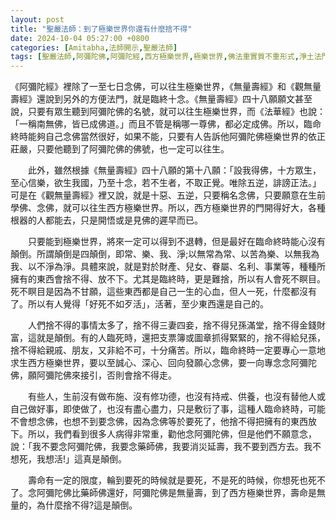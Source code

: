 ```yaml
---
layout: post
title: "聖嚴法師：到了極樂世界你還有什麼捨不得"
date: 2024-10-04 05:27:00 +0800
categories: [Amitabha,法師開示,聖嚴法師]
tags: [聖嚴法師,阿彌陀佛,阿彌陀經,西方極樂世界,極樂世界,佛法重實質不重形式,淨土法門,起心動念,念佛,不間斷,老實念佛,蓮花,佛力加持,帶業往生,信願持名,因果,念佛,持戒,身口意,五戒,持戒,果報,懺悔]
---
```


《阿彌陀經》裡除了一至七日念佛，可以往生極樂世界，《無量壽經》和《觀無量壽經》還說到另外的方便法門，就是臨終十念。《無量壽經》四十八願願文甚至說，只要有眾生聽到阿彌陀佛的名號，就可以往生極樂世界，而《法華經》也說：「一稱南無佛，皆已成佛道。」而且不管是稱哪一尊佛，都必定成佛。所以，臨命終時能夠自己念佛當然很好，如果不能，只要有人告訴他阿彌陀佛極樂世界的依正莊嚴，只要他聽到了阿彌陀佛的佛號，也一定可以往生。

　　此外，雖然根據《無量壽經》四十八願的第十八願：「設我得佛，十方眾生，至心信樂，欲生我國，乃至十念，若不生者，不取正覺。唯除五逆，誹謗正法。」可是在《觀無量壽經》裡又說，就是十惡、五逆，只要稱名念佛，只要願意在生前學佛、念佛，就可以往生西方極樂世界。所以，西方極樂世界的門開得好大，各種根器的人都能去，只是開悟或是見佛的遲早而已。

　　只要能到極樂世界，將來一定可以得到不退轉，但是最好在臨命終時能心沒有顛倒。所謂顛倒是四顛倒，即常、樂、我、淨;以無常為常、以苦為樂、以無我為我、以不淨為淨。具體來說，就是對於財產、兒女、眷屬、名利、事業等，種種所擁有的東西會捨不得、放不下。尤其是臨終時，更是難捨，所以有人會死不瞑目。死不瞑目是因為不甘願，這些東西都是自己一生的心血，但人一死，什麼都沒有了。所以有人覺得「好死不如歹活」，活著，至少東西還是自己的。

　　人們捨不得的事情太多了，捨不得三妻四妾，捨不得兒孫滿堂，捨不得金錢財富，這就是顛倒。有的人臨死時，還把支票簿或圖章抓得緊緊的，捨不得給兒孫，捨不得給親戚、朋友，又非給不可，十分痛苦。所以，臨命終時一定要專心一意地求生西方極樂世界，要以至誠心、深心、回向發願心念佛，要一向專念念阿彌陀佛，願阿彌陀佛來接引，否則會捨不得走。

　　有些人，生前沒有做布施、沒有修功德，也沒有持戒、供養，也沒有替他人或自己做好事，即使做了，也沒有盡心盡力，只是敷衍了事，這種人臨命終時，可能不會想念佛，也想不到要念佛，因為念佛等於要死了，他捨不得把擁有的東西放下。所以，我們看到很多人病得非常重，勸他念阿彌陀佛，但是他們不願意念，說：「我不要念阿彌陀佛，我要念藥師佛，我要消災延壽，我不要到西方去。我不想死，我想活!」這真是顛倒。     

　　壽命有一定的限度，輪到要死的時候就是要死，不是死的時候，你想死也死不了。念阿彌陀佛比藥師佛還好，阿彌陀佛是無量壽，到了西方極樂世界，壽命是無量的，為什麼捨不得?這是顛倒。